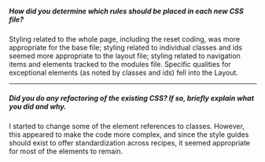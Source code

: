 ##### How did you determine which rules should be placed in each new CSS file?

Styling related to the whole page, including the reset coding, was more appropriate for the base file; styling related to individual classes and ids seemed more appropriate to the layout file; styling related to navigation items and elements tracked to the modules file.  Specific qualities for exceptional elements (as noted by classes and ids) fell into the Layout.

---

##### Did you do any refactoring of the existing CSS? If so, briefly explain what you did and why.

I started to change some of the element references to classes. However, this appeared to make the code more complex, and since the style guides should exist to offer standardization across recipes, it seemed appropriate for most of the elements to remain.
